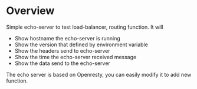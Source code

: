 # Overview

Simple echo-server to test load-balancer, routing function. It will
- Show hostname the echo-server is running
- Show the version that defined by environment variable
- Show the headers send to echo-server
- Show the time the echo-server received message
- Show the data send to the echo-server

The echo server is based on Openresty, you can easily modify it to add new function.